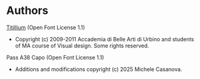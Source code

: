 # Authors

[Titillium](http://nta.accademiadiurbino.it/titillium/) (Open Font License 1.1)
- Copyright (c) 2009-2011 Accademia di Belle Arti di Urbino and students of MA course of Visual design. Some rights reserved.

Pass A38 Capo (Open Font License 1.1)
- Additions and modifications copyright (c) 2025 Michele Casanova.